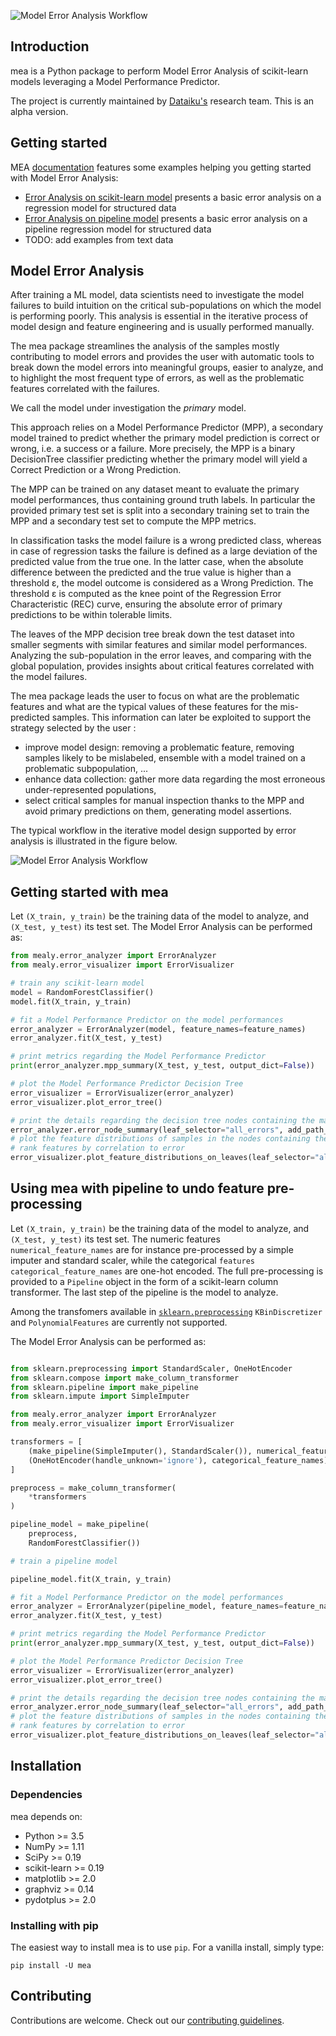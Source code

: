 ![Model Error Analysis Workflow](doc/_static/mea.png)

## Introduction

mea is a Python package to perform Model Error Analysis of scikit-learn models leveraging a Model Performance Predictor.

The project is currently maintained by [Dataiku's](https://www.dataiku.com/) research team.
This is an alpha version.

## Getting started

MEA [documentation](https://dataiku.github.io/mea/) features some examples helping you getting started with Model Error Analysis:
* [Error Analysis on scikit-learn model](https://dataiku.github.io/mea/auto_examples/plot_mea.html) presents a basic error analysis on a regression model for structured data
* [Error Analysis on pipeline model](https://dataiku.github.io/mea/auto_examples/plot_mea_pipeline.html) presents a basic error analysis on a pipeline regression model for structured data
* TODO: add examples from text data 

## Model Error Analysis

After training a ML model, data scientists need to investigate the model failures to build intuition on the critical sub-populations 
on which the model is performing poorly. This analysis is essential in the iterative process of model design and feature engineering 
and is usually performed manually. 

The mea package streamlines the analysis of the samples mostly contributing to model errors and provides the user with 
automatic tools to break down the model errors into meaningful groups, easier to analyze, and to highlight the most frequent 
type of errors, as well as the problematic features correlated with the failures.

We call the model under investigation the _primary_ model.

This approach relies on a Model Performance Predictor (MPP), a secondary model trained to predict whether the primary 
model prediction is correct or wrong, i.e. a success or a failure. More precisely, the MPP is a binary DecisionTree classifier 
predicting whether the primary model will yield a Correct Prediction or a Wrong Prediction. 

The MPP can be trained on any dataset meant to evaluate the primary model performances, thus containing ground truth labels. 
In particular the provided primary test set is split into a secondary training set to train the MPP and a secondary test set 
to compute the MPP metrics.

In classification tasks the model failure is a wrong predicted class, whereas in case of regression tasks the failure is 
defined as a large deviation of the predicted value from the true one. In the latter case, when the absolute difference 
between the predicted and the true value is higher than a threshold ε, the model outcome is considered as a Wrong Prediction. 
The threshold ε is computed as the knee point of the Regression Error Characteristic (REC) curve, ensuring the absolute error 
of primary predictions to be within tolerable limits. 

The leaves of the MPP decision tree break down the test dataset into smaller segments with similar features and similar 
model performances. Analyzing the sub-population in the error leaves, and comparing with the global population, provides 
insights about critical features correlated with the model failures.

The mea package leads the user to focus on what are the problematic features and what are the typical values of these features 
for the mis-predicted samples. This information can later be exploited to support the strategy selected by the user :
* improve model design: removing a problematic feature, removing samples likely to be mislabeled, ensemble with a model trained 
on a problematic subpopulation, ...
* enhance data collection: gather more data regarding the most erroneous under-represented populations,
* select critical samples for manual inspection thanks to the MPP and avoid primary predictions on them, generating model assertions. 

The typical workflow in the iterative model design supported by error analysis is illustrated in the figure below.

![Model Error Analysis Workflow](doc/_static/mea_flow.png)

## Getting started with mea

Let `(X_train, y_train)` be the training data of the model to analyze, and `(X_test, y_test)` its test set.
The Model Error Analysis can be performed as:

```python
from mealy.error_analyzer import ErrorAnalyzer
from mealy.error_visualizer import ErrorVisualizer

# train any scikit-learn model
model = RandomForestClassifier()
model.fit(X_train, y_train)

# fit a Model Performance Predictor on the model performances
error_analyzer = ErrorAnalyzer(model, feature_names=feature_names)
error_analyzer.fit(X_test, y_test)

# print metrics regarding the Model Performance Predictor
print(error_analyzer.mpp_summary(X_test, y_test, output_dict=False))

# plot the Model Performance Predictor Decision Tree
error_visualizer = ErrorVisualizer(error_analyzer)
error_visualizer.plot_error_tree()

# print the details regarding the decision tree nodes containing the majority of errors
error_analyzer.error_node_summary(leaf_selector="all_errors", add_path_to_leaves=True, print_summary=True);
# plot the feature distributions of samples in the nodes containing the majority of errors
# rank features by correlation to error
error_visualizer.plot_feature_distributions_on_leaves(leaf_selector="all_errors", top_k_features=3)

```


## Using mea with pipeline to undo feature pre-processing

Let `(X_train, y_train)` be the training data of the model to analyze, and `(X_test, y_test)` its test set.
The numeric features `numerical_feature_names` are for instance pre-processed by a simple imputer and standard scaler, 
while the categorical `features categorical_feature_names` are one-hot encoded. 
The full pre-processing is provided to a `Pipeline` object in the form of a scikit-learn column transformer.
The last step of the pipeline is the model to analyze.

Among the transfomers available in [`sklearn.preprocessing`](https://scikit-learn.org/stable/modules/classes.html#module-sklearn.preprocessing) 
`KBinDiscretizer` and `PolynomialFeatures` are currently not supported.

The Model Error Analysis can be performed as:

```python

from sklearn.preprocessing import StandardScaler, OneHotEncoder
from sklearn.compose import make_column_transformer
from sklearn.pipeline import make_pipeline
from sklearn.impute import SimpleImputer

from mealy.error_analyzer import ErrorAnalyzer
from mealy.error_visualizer import ErrorVisualizer

transformers = [
    (make_pipeline(SimpleImputer(), StandardScaler()), numerical_feature_names),
    (OneHotEncoder(handle_unknown='ignore'), categorical_feature_names)
]

preprocess = make_column_transformer(
    *transformers
)

pipeline_model = make_pipeline(
    preprocess,
    RandomForestClassifier())

# train a pipeline model

pipeline_model.fit(X_train, y_train)

# fit a Model Performance Predictor on the model performances
error_analyzer = ErrorAnalyzer(pipeline_model, feature_names=feature_names)
error_analyzer.fit(X_test, y_test)

# print metrics regarding the Model Performance Predictor
print(error_analyzer.mpp_summary(X_test, y_test, output_dict=False))

# plot the Model Performance Predictor Decision Tree
error_visualizer = ErrorVisualizer(error_analyzer)
error_visualizer.plot_error_tree()

# print the details regarding the decision tree nodes containing the majority of errors
error_analyzer.error_node_summary(leaf_selector="all_errors", add_path_to_leaves=True, print_summary=True);
# plot the feature distributions of samples in the nodes containing the majority of errors
# rank features by correlation to error
error_visualizer.plot_feature_distributions_on_leaves(leaf_selector="all_errors", top_k_features=3)

```

## Installation

### Dependencies

mea depends on:
- Python >= 3.5
- NumPy >= 1.11
- SciPy >= 0.19
- scikit-learn >= 0.19 
- matplotlib >= 2.0 
- graphviz >= 0.14
- pydotplus >= 2.0


### Installing with pip

The easiest way to install mea is to use `pip`. For a vanilla install, simply type:

    pip install -U mea


## Contributing

Contributions are welcome. Check out our [contributing guidelines](CONTRIBUTING.md).
